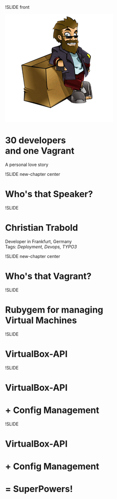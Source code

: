 !SLIDE front

![Vagrant](vagrant_chilling.png)
# 30 developers <br/>and one Vagrant
A personal love story

!SLIDE new-chapter center

# Who's that Speaker?

!SLIDE

# Christian Trabold
Developer in Frankfurt, Germany<br/>
Tags: _Deployment, Devops, TYPO3_


!SLIDE new-chapter center

# Who's that Vagrant?

!SLIDE

# Rubygem for managing<br/> Virtual Machines

!SLIDE

# VirtualBox-API

!SLIDE

# VirtualBox-API
# + Config Management

!SLIDE

# VirtualBox-API
# + Config Management
# **= SuperPowers!**
